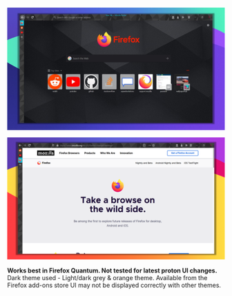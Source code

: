 ![screenshot](ss/normal_thintt.jpg)

![screenshot](ss/compact_webview.png)

**Works best in Firefox Quantum. Not tested for latest proton UI changes.**
Dark theme used - Light/dark grey & orange theme. Available from the Firefox add-ons store
UI may not be displayed correctly with other themes.
